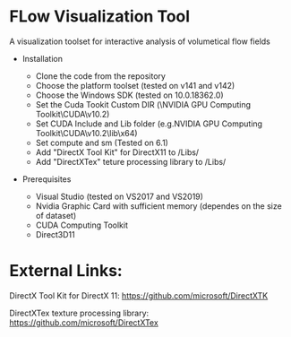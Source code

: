 # FLow Visualization Tool
A visualization toolset for interactive analysis of volumetical flow fields

* Installation

  + Clone the code from the repository
  + Choose the platform toolset (tested on v141 and v142)
  + Choose the Windows SDK (tested on 10.0.18362.0)
  + Set the Cuda Tookit Custom DIR (\NVIDIA GPU Computing Toolkit\CUDA\v10.2)
  + Set CUDA Include and Lib folder (e.g.NVIDIA GPU Computing Toolkit\CUDA\v10.2\lib\x64)
  + Set compute and sm (Tested on 6.1)
  + Add "DirectX Tool Kit" for DirectX11 to /Libs/
  + Add "DirectXTex" teture processing library to /Libs/


* Prerequisites

  + Visual Studio (tested on VS2017 and VS2019)
  + Nvidia Graphic Card with sufficient memory (dependes on the size of dataset)
  + CUDA Computing Toolkit
  + Direct3D11



# External Links:
DirectX Tool Kit for DirectX 11:
https://github.com/microsoft/DirectXTK

DirectXTex texture processing library:
https://github.com/microsoft/DirectXTex


